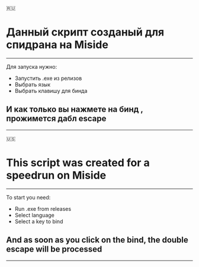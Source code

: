 🇷🇺
# Данный скрипт созданый для спидрана на Miside
---
Для запуска нужно:
* Запустить .exe из релизов
* Выбрать язык
* Выбрать клавишу для бинда
## И как только вы нажмете на бинд , прожимется дабл escape 
---



🇺🇸
# This script was created for a speedrun on Miside
---
To start you need:
* Run .exe from releases
* Select language
* Select a key to bind
## And as soon as you click on the bind, the double escape will be processed 
---
